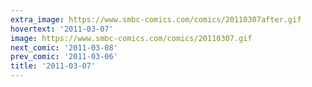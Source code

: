 ```yaml
---
extra_image: https://www.smbc-comics.com/comics/20110307after.gif
hovertext: '2011-03-07'
image: https://www.smbc-comics.com/comics/20110307.gif
next_comic: '2011-03-08'
prev_comic: '2011-03-06'
title: '2011-03-07'
---
```


